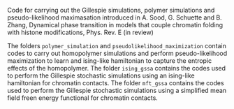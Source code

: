 Code for carrying out the Gillespie simulations, polymer simulations and pseudo-likelihood maximasation introduced in 
A. Sood, G. Schuette and B. Zhang, Dynamical phase transition in models that couple chromatin folding with histone modifications, Phys. Rev. E (in review)

The folders `polymer_simulation` and `pseudolikelihood_maximization` contain codes to carry out homopolymer simulations and perform pseudo-likelihood maximization to learn 
and ising-like hamiltonian to capture the entropic effects of the homopolymer.
The folder `ising_gssa` contains the codes used to perform the Gillespie stochastic simulations using an ising-like hamiltonian for chromatin contacts.
The folder `mft_gssa` contains the codes used to perform the Gillespie stochastic simulations using a simplified mean field freen energy functional for chromatin contacts.



